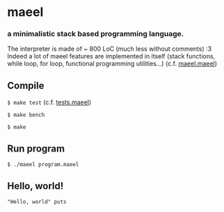 # maeel

### a minimalistic stack based programming language.

The interpreter is made of ~ 800 LoC (much less without comments) :3 Indeed a lot of maeel features are implemented in itself (stack functions, while loop, for loop, functional programming utilities...) (c.f. [maeel.maeel](maeel.maeel))

## Compile

`$ make test` (c.f. [tests.maeel](./stdlib/tests.maeel))

`$ make bench`

`$ make`

## Run program

`$ ./maeel program.maeel`

## Hello, world!

```
"Hello, world" puts
```
